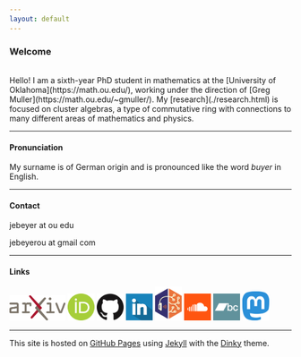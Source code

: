 ```yaml
---
layout: default
---
```


### Welcome

<br/> 
Hello! I am a sixth-year PhD student in mathematics at the [University of Oklahoma](https://math.ou.edu/), working under the direction of [Greg Muller](https://math.ou.edu/~gmuller/). My [research](./research.html) is focused on cluster algebras, a type of commutative ring with connections to many different areas of mathematics and physics. 

---

#### Pronunciation

My surname is of German origin and is pronounced like the word *buyer* in English.

---

#### Contact

jebeyer at ou edu

jebeyerou at gmail com

---

#### Links


<a href="https://arxiv.org/a/beyer_j_2.html"><img src="./assets/arxiv-logo.png" alt="arXiv" width="100"/></a> 
<a href="https://orcid.org/0000-0002-2499-2863"><img src="./assets/ORCID-logo.png" alt="ORCID" width="48"/></a>
<a href="https://github.com/jebeyer"><img src="./assets/GitHub-Mark-120px-plus.png" alt="GitHub" width="48"/></a> 
<a href="https://www.linkedin.com/in/james-beyer-72558767"><img src="./assets/linkedin-icon-512.png" alt="LinkedIn" width="48"/></a> 
<a href="https://listenbrainz.org/user/whistlingkitty/"><img src="./assets/ListenBrainz_Logo.png" alt="ListenBrainz" width="48"/></a> 
<a href="https://soundcloud.com/whistlingkitty"><img src="./assets/soundcloud-icon.png" alt="Soundcloud" width="48"/></a> 
<a href="https://whistlingkitty.bandcamp.com"><img src="./assets/bandcamp-button-square-green-512.png" alt="Bandcamp" width="48"/></a> 
<a rel="me" href="https://mathstodon.xyz/@jebeyer"><img src="./assets/mastodon_logo.svg" alt="Mastodon" width="48"/></a> 

---

This site is hosted on [GitHub Pages](https://pages.github.com) using [Jekyll](https://jekyllrb.com/) with the [Dinky](https://github.com/pages-themes/dinky) theme.
